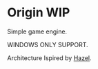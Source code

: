 # Origin WIP
Simple game engine.

WINDOWS ONLY SUPPORT.

Architecture Ispired by [Hazel](https://github.com/TheCherno/Hazel).
